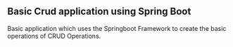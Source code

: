 ## Basic Crud application using Spring Boot

Basic application which uses the Springboot Framework to create the basic operations of CRUD Operations.

